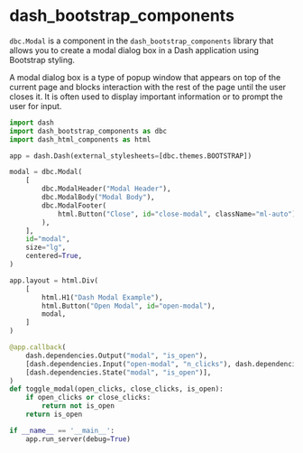 # dash_bootstrap_components

`dbc.Modal` is a component in the `dash_bootstrap_components` library that allows you to create a modal dialog box in a Dash application using Bootstrap styling.

A modal dialog box is a type of popup window that appears on top of the current page and blocks interaction with the rest of the page until the user closes it. 
It is often used to display important information or to prompt the user for input.

```py
import dash
import dash_bootstrap_components as dbc
import dash_html_components as html

app = dash.Dash(external_stylesheets=[dbc.themes.BOOTSTRAP])

modal = dbc.Modal(
    [
        dbc.ModalHeader("Modal Header"),
        dbc.ModalBody("Modal Body"),
        dbc.ModalFooter(
            html.Button("Close", id="close-modal", className="ml-auto")
        ),
    ],
    id="modal",
    size="lg",
    centered=True,
)

app.layout = html.Div(
    [
        html.H1("Dash Modal Example"),
        html.Button("Open Modal", id="open-modal"),
        modal,
    ]
)

@app.callback(
    dash.dependencies.Output("modal", "is_open"),
    [dash.dependencies.Input("open-modal", "n_clicks"), dash.dependencies.Input("close-modal", "n_clicks")],
    [dash.dependencies.State("modal", "is_open")],
)
def toggle_modal(open_clicks, close_clicks, is_open):
    if open_clicks or close_clicks:
        return not is_open
    return is_open

if __name__ == '__main__':
    app.run_server(debug=True)

```
